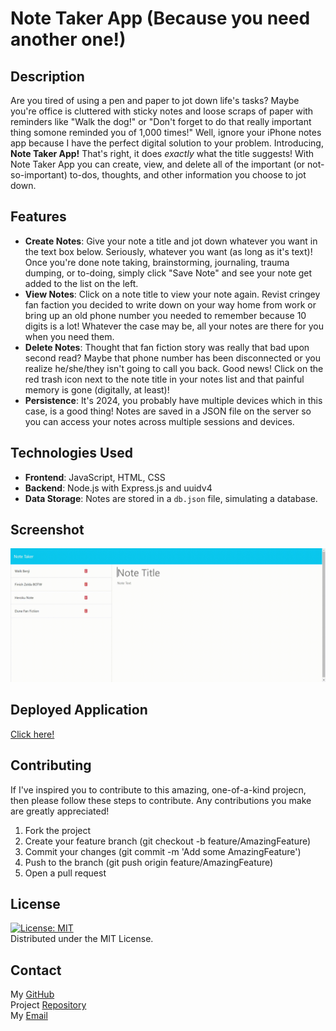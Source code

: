 # Note Taker App (Because you need another one!)

## Description

Are you tired of using a pen and paper to jot down life's tasks? Maybe you're office is cluttered with sticky notes and loose scraps of paper with reminders like "Walk the dog!" or "Don't forget to do that really important thing somone reminded you of 1,000 times!" Well, ignore your iPhone notes app because I have the perfect digital solution to your problem. Introducing, **Note Taker App!** That's right, it does _exactly_ what the title suggests! With Note Taker App you can create, view, and delete all of the important (or not-so-important) to-dos, thoughts, and other information you choose to jot down.

## Features

- **Create Notes**: Give your note a title and jot down whatever you want in the text box below. Seriously, whatever you want (as long as it's text)! Once you're done note taking, brainstorming, journaling, trauma dumping, or to-doing, simply click "Save Note" and see your note get added to the list on the left.
- **View Notes**: Click on a note title to view your note again. Revist cringey fan faction you decided to write down on your way home from work or bring up an old phone number you needed to remember because 10 digits is a lot! Whatever the case may be, all your notes are there for you when you need them.
- **Delete Notes**: Thought that fan fiction story was really that bad upon second read? Maybe that phone number has been disconnected or you realize he/she/they isn't going to call you back. Good news! Click on the red trash icon next to the note title in your notes list and that painful memory is gone (digitally, at least)!
- **Persistence**: It's 2024, you probably have multiple devices which in this case, is a good thing! Notes are saved in a JSON file on the server so you can access your notes across multiple sessions and devices.

## Technologies Used

- **Frontend**: JavaScript, HTML, CSS
- **Backend**: Node.js with Express.js and uuidv4
- **Data Storage**: Notes are stored in a `db.json` file, simulating a database.

## Screenshot

![A screenshot of the Note Taker App showing its features and usage](./assets/screenshot.gif)

## Deployed Application

[Click here!](https://another-note-taker-app-d1921e4524cd.herokuapp.com/)

## Contributing

If I've inspired you to contribute to this amazing, one-of-a-kind projecn, then please follow these steps to contribute. Any contributions you make are greatly appreciated!

1. Fork the project
2. Create your feature branch (git checkout -b feature/AmazingFeature)
3. Commit your changes (git commit -m 'Add some AmazingFeature')
4. Push to the branch (git push origin feature/AmazingFeature)
5. Open a pull request

## License

[![License: MIT](https://img.shields.io/badge/License-MIT-blue.svg)](https://opensource.org/licenses/MIT) <br>
Distributed under the MIT License.

## Contact

My [GitHub](https://github.com/JordanFerrario) <br>
Project [Repository](https://github.com/JordanFerrario/note-taker) <br>
My [Email](mailto:jaferrario1@gmail.com) <br>
